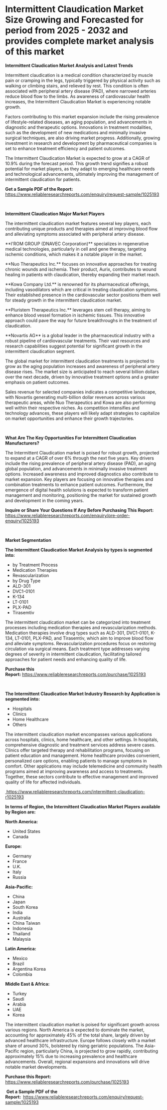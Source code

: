<p><h1>Intermittent Claudication Market Size Growing and Forecasted for period from 2025 - 2032 and provides complete market analysis of this market</h1></p><p><strong>Intermittent Claudication Market Analysis and Latest Trends</strong></p>
<p><p>Intermittent claudication is a medical condition characterized by muscle pain or cramping in the legs, typically triggered by physical activity such as walking or climbing stairs, and relieved by rest. This condition is often associated with peripheral artery disease (PAD), where narrowed arteries reduce blood flow to the limbs. As awareness of cardiovascular health increases, the Intermittent Claudication Market is experiencing notable growth. </p><p>Factors contributing to this market expansion include the rising prevalence of lifestyle-related diseases, an aging population, and advancements in diagnostic and therapeutic options. Innovations in treatment modalities, such as the development of new medications and minimally invasive surgical techniques, are also driving market progress. Additionally, growing investment in research and development by pharmaceutical companies is set to enhance treatment efficiency and patient outcomes. </p><p>The Intermittent Claudication Market is expected to grow at a CAGR of 10.9% during the forecast period. This growth trend signifies a robust potential for market players, as they adapt to emerging healthcare needs and technological advancements, ultimately improving the management of intermittent claudication for patients.</p></p>
<p><strong>Get a Sample PDF of the Report:&nbsp;</strong> <a href="https://www.reliableresearchreports.com/enquiry/request-sample/1025193?utm_campaign=102&utm_medium=2&utm_source=Github&utm_content=ia&utm_term=17042025&utm_id=intermittent-claudication">https://www.reliableresearchreports.com/enquiry/request-sample/1025193</a></p>
<p>&nbsp;</p>
<p><strong>Intermittent Claudication Major Market Players</strong></p>
<p><p>The intermittent claudication market features several key players, each contributing unique products and therapies aimed at improving blood flow and alleviating symptoms associated with peripheral artery disease.</p><p>**I'ROM GROUP (DNAVEC Corporation)** specializes in regenerative medical technologies, particularly in cell and gene therapy, targeting ischemic conditions, which makes it a notable player in the market. </p><p>**Nuo Therapeutics Inc.** focuses on innovative approaches for treating chronic wounds and ischemia. Their product, Aurix, contributes to wound healing in patients with claudication, thereby expanding their market reach. </p><p>**Kowa Company Ltd.** is renowned for its pharmaceutical offerings, including vasodilators which are critical in treating claudication symptoms. Their established presence in the cardiovascular sector positions them well for steady growth in the intermittent claudication market.</p><p>**Pluristem Therapeutics Inc.** leverages stem cell therapy, aiming to enhance blood vessel formation in ischemic tissues. This innovative approach could pave the way for future breakthroughs in the treatment of claudication.</p><p>**Novartis AG** is a global leader in the pharmaceutical industry with a robust pipeline of cardiovascular treatments. Their vast resources and research capabilities suggest potential for significant growth in the intermittent claudication segment.</p><p>The global market for intermittent claudication treatments is projected to grow as the aging population increases and awareness of peripheral artery disease rises. The market size is anticipated to reach several billion dollars over the next decade, driven by innovative treatment options and a greater emphasis on patient outcomes.</p><p>Sales revenue for selected companies indicates a competitive landscape, with Novartis generating multi-billion dollar revenues across various therapeutic areas, while Nuo Therapeutics and Kowa are also performing well within their respective niches. As competition intensifies and technology advances, these players will likely adapt strategies to capitalize on market opportunities and enhance their growth trajectories.</p></p>
<p>&nbsp;</p>
<p><strong>What Are The Key Opportunities For Intermittent Claudication Manufacturers?</strong></p>
<p><p>The Intermittent Claudication market is poised for robust growth, projected to expand at a CAGR of over 6% through the next five years. Key drivers include the rising prevalence of peripheral artery disease (PAD), an aging global population, and advancements in minimally invasive treatment options. Increased awareness and improved diagnostics also contribute to market expansion. Key players are focusing on innovative therapies and combination treatments to enhance patient outcomes. Furthermore, the emergence of digital health solutions is expected to transform patient management and monitoring, positioning the market for sustained growth and development in the coming years.</p></p>
<p><strong>Inquire or Share Your Questions If Any Before Purchasing This Report:</strong> <a href="https://www.reliableresearchreports.com/enquiry/pre-order-enquiry/1025193?utm_campaign=102&utm_medium=2&utm_source=Github&utm_content=ia&utm_term=17042025&utm_id=intermittent-claudication">https://www.reliableresearchreports.com/enquiry/pre-order-enquiry/1025193</a></p>
<p>&nbsp;</p>
<p><strong>Market Segmentation</strong></p>
<p><strong>The Intermittent Claudication Market Analysis by types is segmented into:</strong></p>
<p><ul><li>by Treatment Process</li><li>Medication Therapies</li><li>Revascularization</li><li>by Drug Type</li><li>ALD-301</li><li>DVC1-0101</li><li>K-134</li><li>LT-0101</li><li>PLX-PAD</li><li>Tirasemtiv</li></ul></p>
<p><p>The intermittent claudication market can be categorized into treatment processes including medication therapies and revascularization methods. Medication therapies involve drug types such as ALD-301, DVC1-0101, K-134, LT-0101, PLX-PAD, and Tirasemtiv, which aim to improve blood flow and alleviate symptoms. Revascularization procedures focus on restoring circulation via surgical means. Each treatment type addresses varying degrees of severity in intermittent claudication, facilitating tailored approaches for patient needs and enhancing quality of life.</p></p>
<p><strong>Purchase this Report:&nbsp;</strong><a href="https://www.reliableresearchreports.com/purchase/1025193?utm_campaign=102&utm_medium=2&utm_source=Github&utm_content=ia&utm_term=17042025&utm_id=intermittent-claudication">https://www.reliableresearchreports.com/purchase/1025193</a></p>
<p>&nbsp;</p>
<p><strong>The Intermittent Claudication Market Industry Research by Application is segmented into:</strong></p>
<p><ul><li>Hospitals</li><li>Clinics</li><li>Home Healthcare</li><li>Others</li></ul></p>
<p><p>The intermittent claudication market encompasses various applications across hospitals, clinics, home healthcare, and other settings. In hospitals, comprehensive diagnostic and treatment services address severe cases. Clinics offer targeted therapy and rehabilitation programs, focusing on patient education and management. Home healthcare provides convenient, personalized care options, enabling patients to manage symptoms in comfort. Other applications may include telemedicine and community health programs aimed at improving awareness and access to treatments. Together, these sectors contribute to effective management and improved quality of life for affected individuals.</p></p>
<p><a href="https://www.reliableresearchreports.com/intermittent-claudication-r1025193?utm_campaign=102&utm_medium=2&utm_source=Github&utm_content=ia&utm_term=17042025&utm_id=intermittent-claudication">&nbsp;https://www.reliableresearchreports.com/intermittent-claudication-r1025193</a></p>
<p><strong>In terms of Region, the Intermittent Claudication Market Players available by Region are:</strong></p>
<p>
    <p> <strong> North America: </strong>
        <ul>
            <li>United States</li>
            <li>Canada</li>
        </ul>
        </p> 
    <p> <strong> Europe: </strong>
        <ul>
            <li>Germany</li>
            <li>France</li>
            <li>U.K.</li>
            <li>Italy</li>
            <li>Russia</li>
        </ul>
        </p> 
    <p> <strong> Asia-Pacific: </strong>
        <ul>
            <li>China</li>
            <li>Japan</li>
            <li>South Korea</li>
            <li>India</li>
            <li>Australia</li>
            <li>China Taiwan</li>
            <li>Indonesia</li>
            <li>Thailand</li>
            <li>Malaysia</li>
        </ul>
        </p> 
    <p> <strong> Latin America: </strong>
        <ul>
            <li>Mexico</li>
            <li>Brazil</li>
            <li>Argentina Korea</li>
            <li>Colombia</li>
        </ul>
        </p> 
    <p> <strong> Middle East & Africa: </strong>
        <ul>
            <li>Turkey</li>
            <li>Saudi</li>
            <li>Arabia</li>
            <li>UAE</li>
            <li>Korea</li>
        </ul>
    </p>
    </p>
<p><p>The intermittent claudication market is poised for significant growth across various regions. North America is expected to dominate the market, accounting for approximately 45% of the total share, largely driven by advanced healthcare infrastructure. Europe follows closely with a market share of around 30%, bolstered by rising geriatric populations. The Asia-Pacific region, particularly China, is projected to grow rapidly, contributing approximately 15% due to increasing prevalence and healthcare advancements. Overall, regional expansions and innovations will drive notable market developments.</p></p>
<p><strong>Purchase this Report: </strong><a href="https://www.reliableresearchreports.com/purchase/1025193?utm_campaign=102&utm_medium=2&utm_source=Github&utm_content=ia&utm_term=17042025&utm_id=intermittent-claudication">https://www.reliableresearchreports.com/purchase/1025193</a></p>
<p>&nbsp;<strong>Get a Sample PDF of the Report:&nbsp;&nbsp;</strong><a href="https://www.reliableresearchreports.com/enquiry/request-sample/1025193?utm_campaign=102&utm_medium=2&utm_source=Github&utm_content=ia&utm_term=17042025&utm_id=intermittent-claudication">https://www.reliableresearchreports.com/enquiry/request-sample/1025193</a></p>
<p><strong></strong></p>
<p><p></p><p></p><p></p></p>
